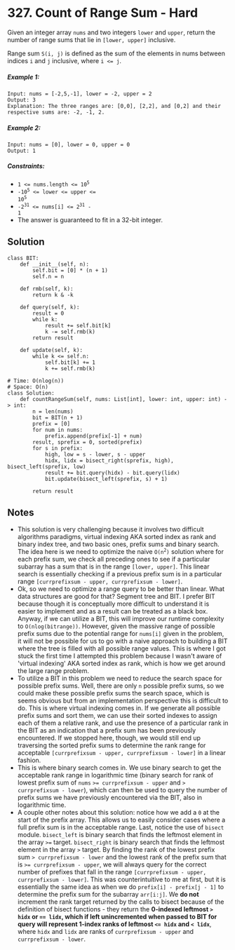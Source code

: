 # 327. Count of Range Sum - Hard

Given an integer array `nums` and two integers `lower` and `upper`, return the number of range sums that lie in `[lower, upper]` inclusive.

Range sum `S(i, j)` is defined as the sum of the elements in nums between indices `i` and `j` inclusive, where `i <= j`.

##### Example 1:

```
Input: nums = [-2,5,-1], lower = -2, upper = 2
Output: 3
Explanation: The three ranges are: [0,0], [2,2], and [0,2] and their respective sums are: -2, -1, 2.
```

##### Example 2:

```
Input: nums = [0], lower = 0, upper = 0
Output: 1
```

##### Constraints:

- <code>1 <= nums.length <= 10<sup>5</sup></code>
- <code>-10<sup>5</sup> <= lower <= upper <= 10<sup>5</sup></code>
- <code>-2<sup>31</sup> <= nums[i] <= 2<sup>31</sup> - 1</code>
- The answer is guaranteed to fit in a 32-bit integer.

## Solution

```
class BIT:
    def __init__(self, n):
        self.bit = [0] * (n + 1)
        self.n = n
    
    def rmb(self, k):
        return k & -k
    
    def query(self, k):
        result = 0
        while k:
            result += self.bit[k]
            k -= self.rmb(k)
        return result
    
    def update(self, k):
        while k <= self.n:
            self.bit[k] += 1
            k += self.rmb(k)

# Time: O(nlog(n))
# Space: O(n)
class Solution:
    def countRangeSum(self, nums: List[int], lower: int, upper: int) -> int:
        n = len(nums)
        bit = BIT(n + 1)
        prefix = [0]
        for num in nums:
            prefix.append(prefix[-1] + num)
        result, sprefix = 0, sorted(prefix)
        for s in prefix:
            high, low = s - lower, s - upper
            hidx, lidx = bisect_right(sprefix, high), bisect_left(sprefix, low)
            result += bit.query(hidx) - bit.query(lidx)
            bit.update(bisect_left(sprefix, s) + 1)
            
        return result
```

## Notes
- This solution is very challenging because it involves two difficult algorithms paradigms, virtual indexing AKA sorted index as rank and binary index tree, and two basic ones, prefix sums and binary search. The idea here is we need to optimize the naive <code>O(n<sup>2</sup>)</code> solution where for each prefix sum, we check all preceding ones to see if a particular subarray has a sum that is in the range `[lower, upper]`. This linear search is essentially checking if a previous prefix sum is in a particular range `[currprefixsum - upper, currprefixsum - lower]`. 
- Ok, so we need to optimize a range query to be better than linear. What data structures are good for that? Segment tree and BIT. I prefer BIT because though it is conceptually more difficult to understand it is easier to implement and as a result can be treated as a black box. Anyway, if we can utilize a BIT, this will improve our runtime complexity to `O(nlog(bitrange))`. However, given the massive range of possible prefix sums due to the potential range for `nums[i]` given in the problem, it will not be possible for us to go with a naive approach to building a BIT where the tree is filled with all possible range values. This is where I got stuck the first time I attempted this problem because I wasn't aware of 'virtual indexing' AKA sorted index as rank, which is how we get around the large range problem.
- To utilize a BIT in this problem we need to reduce the search space for possible prefix sums. Well, there are only `n` possible prefix sums, so we could make these possible prefix sums the search space, which is seems obvious but from an implementation perspective this is difficult to do. This is where virtual indexing comes in. If we generate all possible prefix sums and sort them, we can use their sorted indexes to assign each of them a relative rank, and use the presence of a particular rank in the BIT as an indication that a prefix sum has been previously encountered. If we stopped here, though, we would still end up traversing the sorted prefix sums to determine the rank range for acceptable `[currprefixsum - upper, currprefixsum - lower]` in a linear fashion.
- This is where binary search comes in. We use binary search to get the acceptable rank range in logarithmic time (binary search for rank of lowest prefix sum of `nums` `>= currprefixsum - upper` and `> currprefixsum - lower`), which can then be used to query the number of prefix sums we have previously encountered via the BIT, also in logarithmic time. 
- A couple other notes about this solution: notice how we add a `0` at the start of the prefix array. This allows us to easily consider cases where a full prefix sum is in the acceptable range. Last, notice the use of `bisect` module. `bisect_left` is binary search that finds the leftmost element in the array `>=` target. `bisect_right` is binary search that finds the leftmost element in the array `>` target. By finding the rank of the lowest prefix sum `> currprefixsum - lower` and the lowest rank of the prefix sum that is `>= currprefixsum - upper`, we will always query for the correct number of prefixes that fall in the range `[currprefixsum - upper, currprefixsum - lower]`. This was counterintuitive to me at first, but it is essentially the same idea as when we do `prefix[i] - prefix[j - 1]` to determine the prefix sum for the subarray `arr[i:j]`. We __do not__ increment the rank target returned by the calls to bisect because of the definition of bisect functions - they return the __0-indexed leftmost `> hidx` or `== lidx`, which if left unincremented when passed to BIT for query will represent 1-index ranks of leftmost `<= hidx` and `< lidx`__, where `hidx` and `lidx` are ranks of `currprefixsum - upper` and `currprefixsum - lower`.